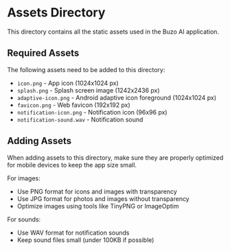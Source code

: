 # Assets Directory

This directory contains all the static assets used in the Buzo AI application.

## Required Assets

The following assets need to be added to this directory:

- `icon.png` - App icon (1024x1024 px)
- `splash.png` - Splash screen image (1242x2436 px)
- `adaptive-icon.png` - Android adaptive icon foreground (1024x1024 px)
- `favicon.png` - Web favicon (192x192 px)
- `notification-icon.png` - Notification icon (96x96 px)
- `notification-sound.wav` - Notification sound

## Adding Assets

When adding assets to this directory, make sure they are properly optimized for mobile devices to keep the app size small.

For images:
- Use PNG format for icons and images with transparency
- Use JPG format for photos and images without transparency
- Optimize images using tools like TinyPNG or ImageOptim

For sounds:
- Use WAV format for notification sounds
- Keep sound files small (under 100KB if possible) 
